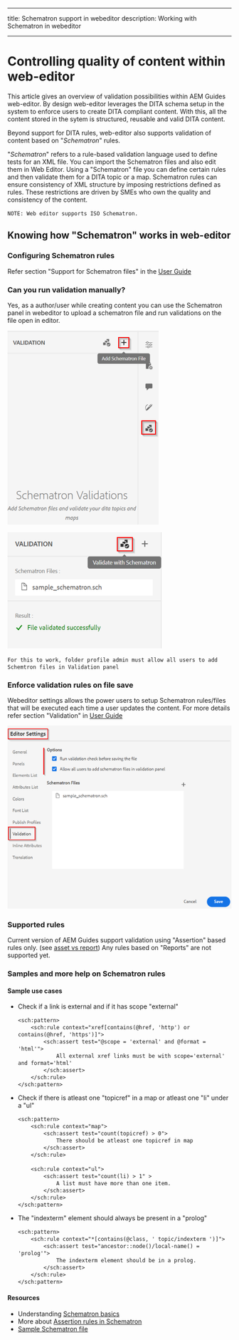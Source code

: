 
---
title: Schematron support in webeditor
description: Working with Schematron in webeditor

---

# Controlling quality of content within web-editor

This article gives an overview of validation possibilities within AEM Guides web-editor. 
By design web-editor leverages the DITA schema setup in the system to enforce users to create DITA compliant content. With this, all the content stored in the sytem is structured, reusable and valid DITA content.

Beyond support for DITA rules, web-editor also supports validation of content based on "*Schematron*" rules.

"*Schematron*" refers to a rule-based validation language used to define tests for an XML file. You can import the Schematron files and also edit them in Web Editor. Using a "Schematron" file you can define certain rules and then validate them for a DITA topic or a map. Schematron rules can ensure consistency of XML structure by imposing restrictions defined as rules. These restrictions are driven by SMEs who own the quality and consistency of the content. 

    NOTE: Web editor supports ISO Schematron. 


## Knowing how "Schematron" works in web-editor

### Configuring Schematron rules

Refer section "Support for Schematron files" in the [User Guide](https://helpx.adobe.com/content/dam/help/en/xml-documentation-solution/4-2/Adobe-Experience-Manager-Guides_UUID_User-Guide_EN.pdf#page=148)


### Can you run validation manually?

Yes, as a author/user while creating content you can use the Schematron panel in webeditor to upload a schematron file and run validations on the file open in editor.

![Choose Schematron file](../../../assets/authoring/schematron-rightpanel-validation-addsch.png)

![Run validation](../../../assets/authoring/schematron-rightpanel-validation-runsch.png)

    For this to work, folder profile admin must allow all users to add Schemtron files in Validation panel

### Enforce validation rules on file save

Webeditor settings allows the power users to setup Schematron rules/files that will be executed each time a user updates the content. For more details refer section "Validation" in [User Guide](https://helpx.adobe.com/content/dam/help/en/xml-documentation-solution/4-2/Adobe-Experience-Manager-Guides_UUID_User-Guide_EN.pdf#page=58)

![Set rules from web-editor settings](../../../assets/authoring/schematron-editorsettings-validation-tab.png)


### Supported rules

Current version of AEM Guides support validation using "Assertion" based rules only. (see [asset vs report](https://schematron.com/document/205.html))
Any rules based on "Reports" are not supported yet. 


### Samples and more help on Schematron rules

#### Sample use cases

- Check if a link is external and if it has scope "external"
    ```
    <sch:pattern>
        <sch:rule context="xref[contains(@href, 'http') or contains(@href, 'https')]">
            <sch:assert test="@scope = 'external' and @format = 'html'">
                All external xref links must be with scope='external' and format='html'
            </sch:assert>
        </sch:rule>
    </sch:pattern>
    ```

- Check if there is atleast one "topicref" in a map or atleast one "li" under a "ul"
    ```
    <sch:pattern>
        <sch:rule context="map">
            <sch:assert test="count(topicref) > 0">
                There should be atleast one topicref in map
            </sch:assert>
        </sch:rule>

        <sch:rule context="ul">
            <sch:assert test="count(li) > 1" >
                A list must have more than one item.
            </sch:assert>
        </sch:rule>
    </sch:pattern>
    ```

- The "indexterm" element should always be present in a "prolog"
    ```
    <sch:pattern>
        <sch:rule context="*[contains(@class, ' topic/indexterm ')]">
            <sch:assert test="ancestor::node()/local-name() = 'prolog'">
                The indexterm element should be in a prolog.
            </sch:assert>
        </sch:rule>
    </sch:pattern>
    ```

#### Resources

- Understanding  [Schematron basics](https://da2022.xatapult.com/#what-is-schematron)
- More about [Assertion rules in Schematron](https://www.xml.com/pub/a/2003/11/12/schematron.html#Assertions)
- [Sample Schematron file](../../../assets/authoring/sample_schematron.sch) 